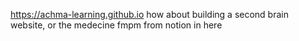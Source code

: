 https://achma-learning.github.io
how about building a second brain website, or the medecine fmpm from notion in here
